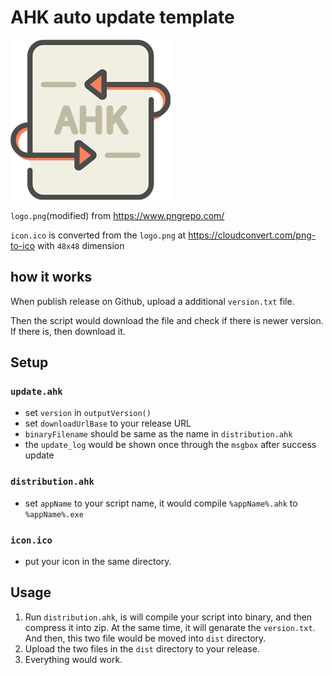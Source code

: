 # AHK auto update template

![](logo.png)

`logo.png`(modified) from https://www.pngrepo.com/ 

`icon.ico` is converted from the `logo.png`  at https://cloudconvert.com/png-to-ico with `48x48` dimension

## how it works

When publish release on Github, upload a additional `version.txt` file.

Then the script would download the file and check if there is newer version. If there is, then download it.

## Setup

### `update.ahk`
- set `version` in `outputVersion()`
- set `downloadUrlBase` to your release URL
- `binaryFilename` should be same as the name in `distribution.ahk`
- the `update_log` would be shown once through the `msgbox` after success update

### `distribution.ahk`
- set `appName` to your script name, it would compile `%appName%.ahk` to `%appName%.exe`

### `icon.ico`
- put your icon in the same directory.

## Usage
1. Run `distribution.ahk`, is will compile your script into binary, and then compress it into zip. At the same time, it will genarate the `version.txt`. And then, this two file would be moved into `dist` directory.
2. Upload the two files in the `dist` directory to your release.
3. Everything would work.
